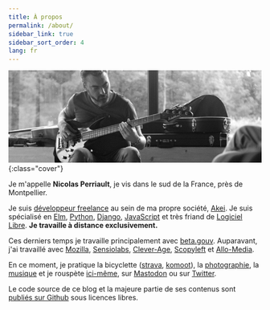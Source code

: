 ```yaml
---
title: À propos
permalink: /about/
sidebar_link: true
sidebar_sort_order: 4
lang: fr
---
```


![me](/static/img/me.png){:class="cover"}

Je m'appelle **Nicolas Perriault**, je vis dans le sud de la France, près de Montpellier.

Je suis [développeur freelance](/code/) au sein de ma propre société, [Akei](https://annuaire-entreprises.data.gouv.fr/entreprise/880760681). Je suis spécialisé en [Elm](/tags/#elm), [Python](/tags/#python), [Django](/tags/#django), [JavaScript](/tags/#javascript) et très friand de [Logiciel Libre](https:/github.com/n1k0). **Je travaille à distance exclusivement.**

Ces derniers temps je travaille principalement avec [beta.gouv](https://beta.gouv.fr/). Auparavant, j'ai travaillé avec [Mozilla](https://mozilla.com/), [Sensiolabs](https://sensiolabs.com/fr/), [Clever-Age](https://www.clever-age.com/), [Scopyleft](http://scopyleft.fr/) et [Allo-Media](https://www.allo-media.net/).

En ce moment, je pratique la bicyclette ([strava](https://www.strava.com/athletes/n1k0), [komoot](https://www.komoot.fr/user/2657954723020)), la [photographie](https://pixelfed.social/n1k0), la [musique](https://soundcloud.com/n1k0) et je rouspète [ici-même](/carnet/), sur [Mastodon](https://mamot.fr/@n1k0) ou sur [Twitter](https://twitter.com/n1k0).

Le code source de ce blog et la majeure partie de ses contenus sont [publiés sur Github](https://github.com/n1k0/nicolas.perriault.net) sous licences libres.
